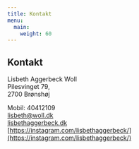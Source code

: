 ```yaml
---
title: Kontakt
menu:
  main:
    weight: 60
---
```


## Kontakt

Lisbeth Aggerbeck Woll  
Pilesvinget 79,  
2700 Brønshøj

Mobil: 40412109  
lisbeth@woll.dk  
[lisbethaggerbeck.dk](https://lisbethaggerbeck.dk)  
[https://instagram.com/lisbethaggerbeck/](https://instagram.com/lisbethaggerbeck/)
